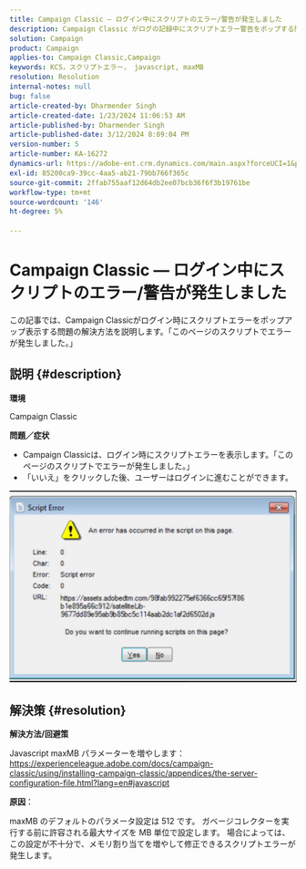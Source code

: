 ```yaml
---
title: Campaign Classic — ログイン中にスクリプトのエラー/警告が発生しました
description: Campaign Classic がログの記録中にスクリプトエラー警告をポップする問題について詳しく説明します。 JavaScript maxMB パラメーターを増やします。
solution: Campaign
product: Campaign
applies-to: Campaign Classic,Campaign
keywords: KCS，スクリプトエラー， javascript, maxMB
resolution: Resolution
internal-notes: null
bug: false
article-created-by: Dharmender Singh
article-created-date: 1/23/2024 11:06:53 AM
article-published-by: Dharmender Singh
article-published-date: 3/12/2024 8:09:04 PM
version-number: 5
article-number: KA-16272
dynamics-url: https://adobe-ent.crm.dynamics.com/main.aspx?forceUCI=1&pagetype=entityrecord&etn=knowledgearticle&id=3eda4c7e-dfb9-ee11-a569-6045bd006149
exl-id: 85200ca9-39cc-4aa5-ab21-79bb766f365c
source-git-commit: 2ffab755aaf12d64db2ee07bcb36f6f3b19761be
workflow-type: tm+mt
source-wordcount: '146'
ht-degree: 5%

---
```


# Campaign Classic — ログイン中にスクリプトのエラー/警告が発生しました


この記事では、Campaign Classicがログイン時にスクリプトエラーをポップアップ表示する問題の解決方法を説明します。「このページのスクリプトでエラーが発生しました。」

## 説明 {#description}


<b>環境</b>

Campaign Classic

<b>問題／症状</b>

- Campaign Classicは、ログイン時にスクリプトエラーを表示します。「このページのスクリプトでエラーが発生しました。」
- 「いいえ」をクリックした後、ユーザーはログインに進むことができます。


![](assets/___3fda4c7e-dfb9-ee11-a569-6045bd006149___.jpeg)


## 解決策 {#resolution}


<b>解決方法/回避策</b>

Javascript maxMB パラメーターを増やします： https://experienceleague.adobe.com/docs/campaign-classic/using/installing-campaign-classic/appendices/the-server-configuration-file.html?lang=en#javascript

<b>原因</b>：

maxMB のデフォルトのパラメータ設定は 512 です。 ガベージコレクターを実行する前に許容される最大サイズを MB 単位で設定します。 場合によっては、この設定が不十分で、メモリ割り当てを増やして修正できるスクリプトエラーが発生します。
